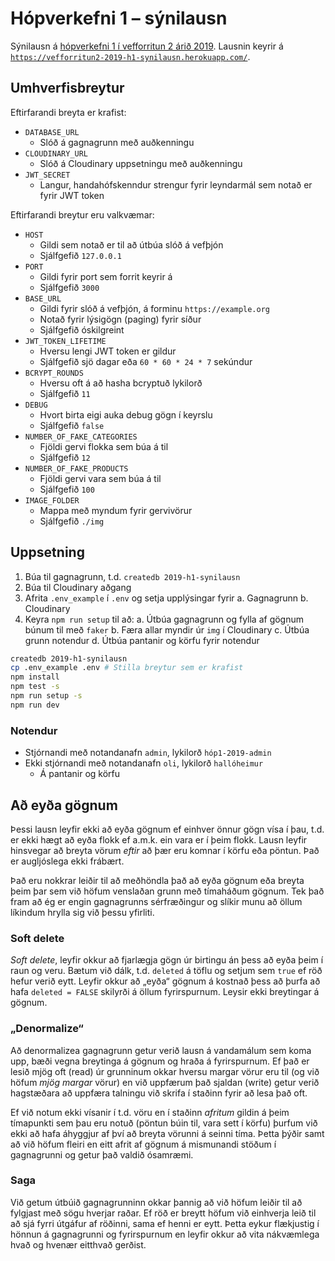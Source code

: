# Hópverkefni 1 – sýnilausn

Sýnilausn á [hópverkefni 1 í vefforritun 2 árið 2019](https://github.com/vefforritun/vef2-2019-h1). Lausnin keyrir á [`https://vefforritun2-2019-h1-synilausn.herokuapp.com/`](https://vefforritun2-2019-h1-synilausn.herokuapp.com/).

## Umhverfisbreytur

Eftirfarandi breyta er krafist:

* `DATABASE_URL`
  * Slóð á gagnagrunn með auðkenningu
* `CLOUDINARY_URL`
  * Slóð á Cloudinary uppsetningu með auðkenningu
* `JWT_SECRET`
  * Langur, handahófskenndur strengur fyrir leyndarmál sem notað er fyrir JWT token

Eftirfarandi breytur eru valkvæmar:

* `HOST`
  * Gildi sem notað er til að útbúa slóð á vefþjón
  * Sjálfgefið `127.0.0.1`
* `PORT`
  * Gildi fyrir port sem forrit keyrir á
  * Sjálfgefið `3000`
* `BASE_URL`
  * Gildi fyrir slóð á vefþjón, á forminu `https://example.org`
  * Notað fyrir lýsigögn (paging) fyrir síður
  * Sjálfgefið óskilgreint
* `JWT_TOKEN_LIFETIME`
  * Hversu lengi JWT token er gildur
  * Sjálfgefið sjö dagar eða `60 * 60 * 24 * 7` sekúndur
* `BCRYPT_ROUNDS`
  * Hversu oft á að hasha bcryptuð lykilorð
  * Sjálfgefið `11`
* `DEBUG`
  * Hvort birta eigi auka debug gögn í keyrslu
  * Sjálfgefið `false`
* `NUMBER_OF_FAKE_CATEGORIES`
  * Fjöldi gervi flokka sem búa á til
  * Sjálfgefið `12`
* `NUMBER_OF_FAKE_PRODUCTS`
  * Fjöldi gervi vara sem búa á til
  * Sjálfgefið `100`
* `IMAGE_FOLDER`
  * Mappa með myndum fyrir gervivörur
  * Sjálfgefið `./img`

## Uppsetning

1. Búa til gagnagrunn, t.d. `createdb 2019-h1-synilausn`
2. Búa til Cloudinary aðgang
3. Afrita `.env_example` í `.env` og setja upplýsingar fyrir
  a. Gagnagrunn
  b. Cloudinary
4. Keyra `npm run setup` til að:
  a. Útbúa gagnagrunn og fylla af gögnum búnum til með `faker`
  b. Færa allar myndir úr `img` í Cloudinary
  c. Útbúa grunn notendur
  d. Útbúa pantanir og körfu fyrir notendur

```bash
createdb 2019-h1-synilausn
cp .env_example .env # Stilla breytur sem er krafist
npm install
npm test -s
npm run setup -s
npm run dev
```

### Notendur

* Stjórnandi með notandanafn `admin`, lykilorð `hóp1-2019-admin`
* Ekki stjórnandi með notandanafn `oli`, lykilorð `hallóheimur`
  * Á pantanir og körfu

## Að eyða gögnum

Þessi lausn leyfir ekki að eyða gögnum ef einhver önnur gögn vísa í þau, t.d. er ekki hægt að eyða flokk ef a.m.k. ein vara er í þeim flokk. Lausn leyfir hinsvegar að breyta vörum _eftir_ að þær eru komnar í körfu eða pöntun. Það er augljóslega ekki frábært.

Það eru nokkrar leiðir til að meðhöndla það að eyða gögnum eða breyta þeim þar sem við höfum venslaðan grunn með tímaháðum gögnum. Tek það fram að ég er engin gagnagrunns sérfræðingur og slíkir munu að öllum líkindum hrylla sig við þessu yfirliti.

### Soft delete

_Soft delete_, leyfir okkur að fjarlægja gögn úr birtingu án þess að eyða þeim í raun og veru. Bætum við dálk, t.d. `deleted` á töflu og setjum sem `true` ef röð hefur verið eytt. Leyfir okkur að „eyða“ gögnum á kostnað þess að þurfa að hafa `deleted = FALSE` skilyrði á öllum fyrirspurnum. Leysir ekki breytingar á gögnum.

### „Denormalize“

Að denormalizea gagnagrunn getur verið lausn á vandamálum sem koma upp, bæði vegna breytinga á gögnum og hraða á fyrirspurnum. Ef það er lesið mjög oft (read) úr grunninum okkar hversu margar vörur eru til (og við höfum _mjög margar_ vörur) en við uppfærum það sjaldan (write) getur verið hagstæðara að uppfæra talningu við skrifa í staðinn fyrir að lesa það oft.

Ef við notum ekki vísanir í t.d. vöru en í staðinn _afritum_ gildin á þeim tímapunkti sem þau eru notuð (pöntun búin til, vara sett í körfu) þurfum við ekki að hafa áhyggjur af því að breyta vörunni á seinni tíma. Þetta þýðir samt að við höfum fleiri en eitt afrit af gögnum á mismunandi stöðum í gagnagrunni og getur það valdið ósamræmi.

### Saga

Við getum útbúið gagnagrunninn okkar þannig að við höfum leiðir til að fylgjast með sögu hverjar raðar. Ef röð er breytt höfum við einhverja leið til að sjá fyrri útgáfur af röðinni, sama ef henni er eytt. Þetta eykur flækjustig í hönnun á gagnagrunni og fyrirspurnum en leyfir okkur að vita nákvæmlega hvað og hvenær eitthvað gerðist.
